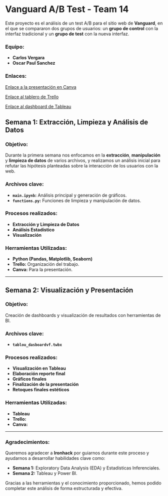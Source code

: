 # Vanguard A/B Test - Team 14

Este proyecto es el análisis de un test A/B para el sitio web de **Vanguard**, en el que se compararon dos grupos de usuarios: un **grupo de control** con la interfaz tradicional y un **grupo de test** con la nueva interfaz.

### Equipo:
- **Carlos Vergara**
- **Oscar Paul Sanchez**

### Enlaces:
[Enlace a la presentación en Canva](https://www.canva.com/design/DAGR9oN8BQU/XbN88uYBWu6SmMsFf0GwKQ/view?utm_content=DAGR9oN8BQU&utm_campaign=designshare&utm_medium=link&utm_source=editor)

[Enlace al tablero de Trello](https://trello.com/b/BjGPDHFI)

[Enlace al dashboard de Tableau](https://public.tableau.com/views/vanguard-ab-test-team-14/AnalisisAB?:language=es-ES&publish=yes&:sid=&:redirect=auth&:display_count=n&:origin=viz_share_link)

## Semana 1: Extracción, Limpieza y Análisis de Datos

### Objetivo:
Durante la primera semana nos enfocamos en la **extracción**, **manipulación** y **limpieza de datos** de varios archivos, y realizamos un análisis inicial para refutar las hipótesis planteadas sobre la interacción de los usuarios con la web.

### Archivos clave:
- **`main.ipynb`:** Análisis principal y generación de gráficos.
- **`functions.py`:** Funciones de limpieza y manipulación de datos.

### Procesos realizados:
- **Extracción y Limpieza de Datos**
- **Análisis Estadístico**
- **Visualización**

### Herramientas Utilizadas:
- **Python (Pandas, Matplotlib, Seaborn)**
- **Trello:** Organización del trabajo.
- **Canva:** Para la presentación.

---

## Semana 2: Visualización y Presentación

### Objetivo:
Creación de dashboards y visualización de resultados con herramientas de BI.

### Archivos clave:
- **`tablou_dasboardvf.twbx`**

### Procesos realizados:
- **Visualización en Tableau**
- **Elaboración reporte final**
- **Gráficos finales**
- **Finalización de la presentación**
- **Retoques finales estéticos**

### Herramientas Utilizadas:
- **Tableau**
- **Trello:**
- **Canva:**
  
---

### Agradecimientos:
Queremos agradecer a **Ironhack** por guiarnos durante este proceso y ayudarnos a desarrollar habilidades clave como:

- **Semana 1:** Exploratory Data Analysis (EDA) y Estadísticas Inferenciales.
- **Semana 2:** Tableau y Power BI.

Gracias a las herramientas y el conocimiento proporcionado, hemos podido completar este análisis de forma estructurada y efectiva.
